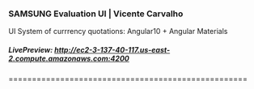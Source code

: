 ### SAMSUNG Evaluation UI | Vicente Carvalho

UI System of currrency quotations:  Angular10 + Angular Materials

##### LivePreview: http://ec2-3-137-40-117.us-east-2.compute.amazonaws.com:4200

===================================================
